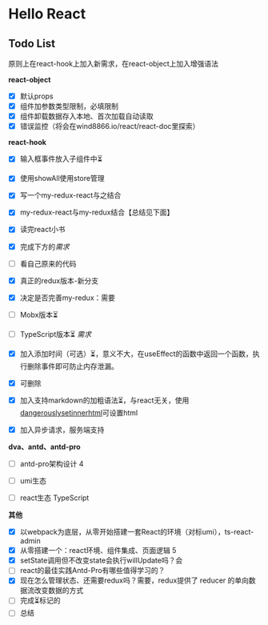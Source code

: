 # Hello React

## Todo List
原则上在react-hook上加入新需求，在react-object上加入增强语法

**react-object**
- [x] 默认props
- [x] 组件加参数类型限制，必填限制
- [x] 组件卸载数据存入本地、首次加载自动读取
- [x] 错误监控（将会在wind8866.io/react/react-doc里探索）

**react-hook**
- [x] 输入框事件放入子组件中⏳
- [x] 使用showAll使用store管理
- [x] 写一个my-redux-react与之结合
- [x] my-redux-react与my-redux结合【总结见下面】
- [x] 读完react小书
- [x] 完成下方的*需求*
- [ ] 看自己原来的代码
- [x] 真正的redux版本-新分支
- [x] 决定是否完善my-redux：需要

- [ ] Mobx版本⏳
- [ ] TypeScript版本⏳
*需求*
- [x] 加入添加时间（可选）⏳，意义不大，在useEffect的函数中返回一个函数，执行删除事件即可防止内存泄漏。
- [x] 可删除
- [x] 加入支持markdown的加粗语法⏳，与react无关，使用[dangerouslysetinnerhtml](https://zh-hans.reactjs.org/docs/dom-elements.html#dangerouslysetinnerhtml)可设置html
- [x] 加入异步请求，服务端支持

**dva、antd、antd-pro**
- [ ] antd-pro架构设计 4
- [ ] umi生态
- [ ] react生态
TypeScript 


**其他**
- [x] 以webpack为底层，从零开始搭建一套React的环境（对标umi），ts-react-admin
- [x] 从零搭建一个：react环境、组件集成、页面逻辑 5
- [x] setState调用但不改变state会执行willUpdate吗？会
- [ ] react的最佳实践Antd-Pro有哪些值得学习的？
- [x] 现在怎么管理状态、还需要redux吗？需要，redux提供了 reducer 的单向数据流改变数据的方式
- [ ] 完成⏳标记的
- [ ] 总结
